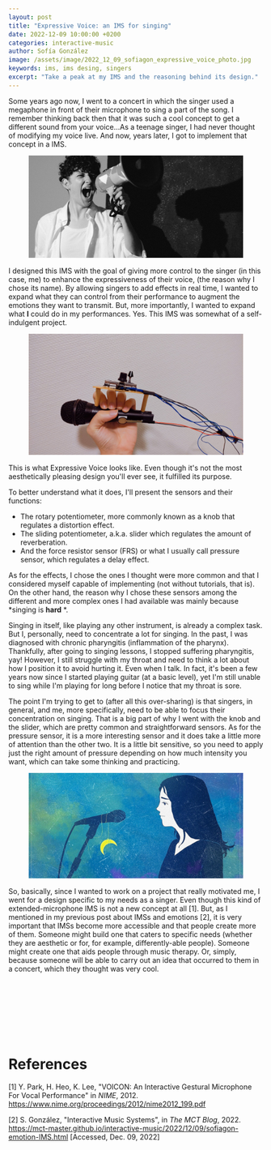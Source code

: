 ```yaml
---
layout: post
title: "Expressive Voice: an IMS for singing"
date: 2022-12-09 10:00:00 +0200
categories: interactive-music
author: Sofía González
image: /assets/image/2022_12_09_sofiagon_expressive_voice_photo.jpg
keywords: ims, ims desing, singers
excerpt: "Take a peak at my IMS and the reasoning behind its design."
---
```


Some years ago now, I went to a concert in which the singer used a megaphone in front of their microphone to sing a part of the song. I remember thinking back then that it was such a cool concept to get a different sound from your voice...As a teenage singer, I had never thought of modifying my voice live. And now, years later, I got to implement that concept in a IMS.

<figure style="float: none">
   <img src="/assets/image/2022_12_09_sofiagon_megaphone.jpg" alt="" title="by Thirdman in pexels" width="auto" />
</figure>

I designed this IMS with the goal of giving more control to the singer (in this case, me) to enhance the expressiveness of their voice, (the reason why I chose its name). By allowing singers to add effects in real time, I wanted to expand what they can control from their performance to augment the emotions they want to transmit. But, more importantly, I wanted to expand what **I** could do in my performances. Yes. This IMS was somewhat of a self-indulgent project.

<figure style="float: none">
   <img src="/assets/image/2022_12_09_sofiagon_expressive_voice_photo.jpg" alt="" title="" width="auto" />
</figure>
This is what Expressive Voice looks like. Even though it's not the most aesthetically pleasing design you'll ever see, it fulfilled its purpose.

To better understand what it does, I'll present the sensors and their functions:

- The rotary potentiometer, more commonly known as a knob that regulates a distortion effect.
- The sliding potentiometer, a.k.a. slider which regulates the amount of reverberation.
- And the force resistor sensor (FRS) or what I usually call pressure sensor, which regulates a delay effect.

As for the effects, I chose the ones I thought were more common and that I considered myself capable of implementing (not without tutorials, that is). On the other hand, the reason why I chose these sensors among the different and more complex ones I had available was mainly because
*singing is **hard** *.

Singing in itself, like playing any other instrument, is already a complex task. But I, personally, need to concentrate a lot for singing. In the past, I was diagnosed with chronic pharyngitis (inflammation of the pharynx). Thankfully, after going to singing lessons, I stopped suffering pharyngitis, yay! However, I still struggle with my throat and need to think a lot about how I position it to avoid hurting it. Even when I talk. In fact, it's been a few years now since I started playing guitar (at a basic level), yet I'm still unable to sing while I'm playing for long before I notice that my throat is sore.

The point I'm trying to get to (after all this over-sharing) is that singers, in general, and me, more specifically, need to be able to focus their concentration on singing. That is a big part of why I went with the knob and the slider, which are pretty common and straightforward sensors. As for the pressure sensor, it is a more interesting sensor and it does take a little more of attention than the other two. It is a little bit sensitive, so you need to apply just the right amount of pressure depending on how much intensity you want, which can take some thinking and practicing.

<figure style="float: none">
   <img src="/assets/image/2022_12_09_sofiagon_singer.jpg" alt="" title="by CDD20 in pixabay" width="auto" />
</figure>

So, basically, since I wanted to work on a project that really motivated me, I went for a design specific to my needs as a singer. Even though this kind of extended-microphone IMS is not a new concept at all [1]. But, as I mentioned in my previous post about IMSs and emotions [2], it is very important that IMSs become more accessible and that people create more of them. Someone might build one that caters to specific needs (whether they are aesthetic or for, for example, differently-able people). Someone might create one that aids people through music therapy. Or, simply, because someone will be able to carry out an idea that occurred to them in a concert, which they thought was very cool.

&nbsp;

&nbsp;

&nbsp;

&nbsp;

# References

[1] Y. Park, H. Heo, K. Lee, "VOICON: An Interactive Gestural Microphone For Vocal Performance" in *NIME*, 2012. https://www.nime.org/proceedings/2012/nime2012_199.pdf

[2] S. González, "Interactive Music Systems", in *The MCT Blog*, 2022. https://mct-master.github.io/interactive-music/2022/12/09/sofiagon-emotion-IMS.html [Accessed, Dec. 09, 2022]
